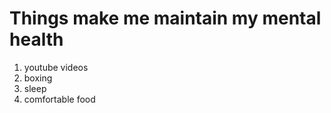 # Things make me maintain my mental health
1. youtube videos
2. boxing
3. sleep
4. comfortable food
